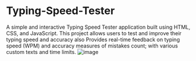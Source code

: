 # Typing-Speed-Tester
A simple and interactive Typing Speed Tester application built using HTML, CSS, and JavaScript. This project allows users to test and improve their typing speed and accuracy also Provides real-time feedback on typing speed (WPM) and accuracy measures of mistakes count; with various custom texts and time limits. 
![image](https://github.com/hardikshelar/Typing-Speed-Tester/assets/90783840/c4a30608-c9b3-437f-9a8d-75ffd254ab7a)
